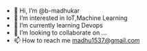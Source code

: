 - 👋 Hi, I’m @b-madhukar
- 👀 I’m interested in IoT,Machine Learning
- 🌱 I’m currently learning Devops
- 💞️ I’m looking to collaborate on ...
- 📫 How to reach me madhu1537@gmail.com

<!---
b-madhukar/b-madhukar is a ✨ special ✨ repository because its `README.md` (this file) appears on your GitHub profile.
You can click the Preview link to take a look at your changes.
--->
